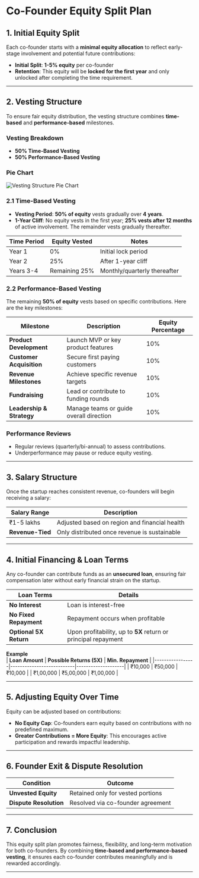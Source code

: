 # Co-Founder Equity Split Plan

## 1. Initial Equity Split  
Each co-founder starts with a **minimal equity allocation** to reflect early-stage involvement and potential future contributions:

- **Initial Split**: **1-5% equity** per co-founder
- **Retention**: This equity will be **locked for the first year** and only unlocked after completing the time requirement.

---

## 2. Vesting Structure  

To ensure fair equity distribution, the vesting structure combines **time-based** and **performance-based** milestones.

### Vesting Breakdown
- **50% Time-Based Vesting**
- **50% Performance-Based Vesting**

### Pie Chart
![Vesting Structure Pie Chart](https://quickchart.io/chart?c=%7Btype:%22pie%22,data:%7Blabels:%5B%2225%25%20Time-Based%20Vesting%22,%2225%25%20Time-Based%20Vesting%22,%2225%25%20Performance-Based%20Vesting%22,%2225%25%20Performance-Based%20Vesting%22%5D,datasets:%5B%7Bdata:%5B25,25,25,25%5D%7D%5D%7D%7D)

### 2.1 Time-Based Vesting
- **Vesting Period**: **50% of equity** vests gradually over **4 years**.
- **1-Year Cliff**: No equity vests in the first year; **25% vests after 12 months** of active involvement. The remainder vests gradually thereafter.

| **Time Period** | **Equity Vested** | **Notes**                     |
|------------------|-------------------|-------------------------------|
| Year 1           | 0%                | Initial lock period           |
| Year 2           | 25%               | After 1-year cliff            |
| Years 3-4        | Remaining 25%     | Monthly/quarterly thereafter   |

### 2.2 Performance-Based Vesting  
The remaining **50% of equity** vests based on specific contributions. Here are the key milestones:

| **Milestone**                 | **Description**                        | **Equity Percentage** |
|-------------------------------|----------------------------------------|------------------------|
| **Product Development**       | Launch MVP or key product features     | 10%                    |
| **Customer Acquisition**      | Secure first paying customers          | 10%                    |
| **Revenue Milestones**        | Achieve specific revenue targets       | 10%                    |
| **Fundraising**               | Lead or contribute to funding rounds   | 10%                    |
| **Leadership & Strategy**     | Manage teams or guide overall direction | 10%                    |

### Performance Reviews
- Regular reviews (quarterly/bi-annual) to assess contributions.
- Underperformance may pause or reduce equity vesting.

---

## 3. Salary Structure

Once the startup reaches consistent revenue, co-founders will begin receiving a salary:

| **Salary Range** | **Description**                               |
|-------------------|-----------------------------------------------|
| ₹1-5 lakhs        | Adjusted based on region and financial health |
| **Revenue-Tied**  | Only distributed once revenue is sustainable  |

---

## 4. Initial Financing & Loan Terms

Any co-founder can contribute funds as an **unsecured loan**, ensuring fair compensation later without early financial strain on the startup.

| **Loan Terms**         | **Details**                       |
|------------------------|-----------------------------------|
| **No Interest**        | Loan is interest-free              |
| **No Fixed Repayment** | Repayment occurs when profitable   |
| **Optional 5X Return** | Upon profitability, up to **5X** return or principal repayment |

**Example**  
| **Loan Amount** | **Possible Returns (5X)** | **Min. Repayment** |
|-----------------|---------------------------|--------------------|
| ₹10,000         | ₹50,000                   | ₹10,000            |
| ₹1,00,000       | ₹5,00,000                 | ₹1,00,000          |

---

## 5. Adjusting Equity Over Time

Equity can be adjusted based on contributions:

- **No Equity Cap**: Co-founders earn equity based on contributions with no predefined maximum.
- **Greater Contributions = More Equity**: This encourages active participation and rewards impactful leadership.

---

## 6. Founder Exit & Dispute Resolution

| **Condition**               | **Outcome**                         |
|-----------------------------|-------------------------------------|
| **Unvested Equity**         | Retained only for vested portions    |
| **Dispute Resolution**      | Resolved via co-founder agreement     |

---

## 7. Conclusion  
This equity split plan promotes fairness, flexibility, and long-term motivation for both co-founders. By combining **time-based and performance-based vesting**, it ensures each co-founder contributes meaningfully and is rewarded accordingly.

---
